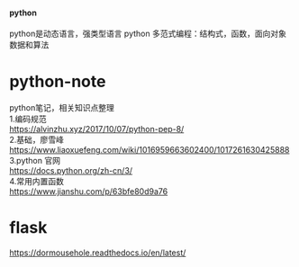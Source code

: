 #### python
python是动态语言，强类型语言
python 多范式编程：结构式，函数，面向对象 </br>
数据和算法 </br>
# python-note
python笔记，相关知识点整理 </br>
1.编码规范</br>
https://alvinzhu.xyz/2017/10/07/python-pep-8/ </br>
2.基础，廖雪峰 </br>
https://www.liaoxuefeng.com/wiki/1016959663602400/1017261630425888 </br>
3.python 官网 </br>
https://docs.python.org/zh-cn/3/ </br>
4.常用内置函数 </br>
https://www.jianshu.com/p/63bfe80d9a76 </br>
# flask
https://dormousehole.readthedocs.io/en/latest/
